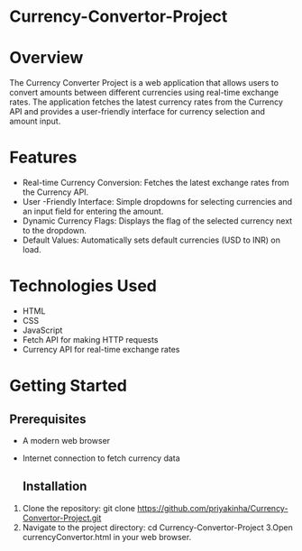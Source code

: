 # Currency-Convertor-Project

# Overview
The Currency Converter Project is a web application that allows users to convert amounts between different currencies using real-time exchange rates. The application fetches the latest currency rates from the Currency API and provides a user-friendly interface for currency selection and amount input.

# Features
- Real-time Currency Conversion: Fetches the latest exchange rates from the Currency API.
- User -Friendly Interface: Simple dropdowns for selecting currencies and an input field for entering the amount.
- Dynamic Currency Flags: Displays the flag of the selected currency next to the dropdown.
- Default Values: Automatically sets default currencies (USD to INR) on load.

# Technologies Used
- HTML
- CSS
- JavaScript
- Fetch API for making HTTP requests
- Currency API for real-time exchange rates

# Getting Started

## Prerequisites
- A modern web browser
- Internet connection to fetch currency data
  
  ## Installation
1. Clone the repository:
   git clone https://github.com/priyakinha/Currency-Convertor-Project.git
2. Navigate to the project directory:
   cd Currency-Convertor-Project
3.Open currencyConvertor.html in your web browser.
